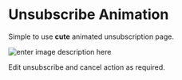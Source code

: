 # Unsubscribe Animation

Simple to use **cute** animated unsubscription page.

![enter image description here](http://unsubscribe-animation-msd.surge.sh/img/screenshot.PNG)

Edit unsubscribe and cancel action as required.
